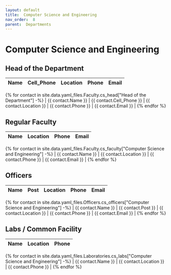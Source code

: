 ```yaml
---
layout: default
title:  Computer Science and Engineering
nav_order:  8
parent:  Departments
---
```




# Computer Science and Engineering




## Head of the Department


| Name | Cell_Phone | Location | Phone | Email |
| --- | --- | --- | --- | --- |
{% for contact in site.data.yaml_files.Faculty.cs_head["Head of the Department"] -%}
| {{ contact.Name }} | {{ contact.Cell_Phone }} | {{ contact.Location }} | {{ contact.Phone }} | {{ contact.Email }} |
{% endfor %}


## Regular Faculty 


| Name | Location | Phone | Email |
| --- | --- | --- | --- |
{% for contact in site.data.yaml_files.Faculty.cs_faculty["Computer Science and Engineering"] -%}
| {{ contact.Name }} | {{ contact.Location }} | {{ contact.Phone }} | {{ contact.Email }} |
{% endfor %}


## Officers 


| Name | Post | Location | Phone | Email |
| --- | --- | --- | --- | --- |
{% for contact in site.data.yaml_files.Officers.cs_officers["Computer Science and Engineering"] -%}
| {{ contact.Name }} | {{ contact.Post }} | {{ contact.Location }} | {{ contact.Phone }} | {{ contact.Email }} |
{% endfor %}


## Labs / Common Facility 


| Name | Location | Phone |
| --- | --- | --- |
{% for contact in site.data.yaml_files.Laboratories.cs_labs["Computer Science and Engineering"] -%}
| {{ contact.Name }} | {{ contact.Location }} | {{ contact.Phone }} |
{% endfor %}
